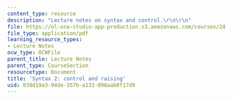 ```yaml
---
content_type: resource
description: "Lecture notes on syntax and control.\r\n\r\n"
file: https://ol-ocw-studio-app-production.s3.amazonaws.com/courses/24-910-topics-in-linguistic-theory-propositional-attitudes-spring-2009/839d19a394de357ba133096aab0f17d9_MIT24_910s09_lec07_syntax.pdf
file_type: application/pdf
learning_resource_types:
- Lecture Notes
ocw_type: OCWFile
parent_title: Lecture Notes
parent_type: CourseSection
resourcetype: Document
title: 'Syntax 2: control and raising'
uid: 839d19a3-94de-357b-a133-096aab0f17d9
---
```

